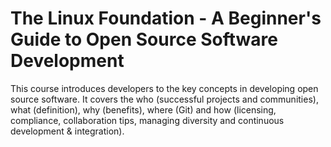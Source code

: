 # The Linux Foundation - A Beginner's Guide to Open Source Software Development

This course introduces developers to the key concepts in developing open source software. It covers the who (successful projects and communities), what (definition), why (benefits), where (Git) and how (licensing, compliance, collaboration tips, managing diversity and continuous development & integration).
